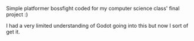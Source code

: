 Simple platformer bossfight coded for my computer science class' final project :)

I had a very limited understanding of Godot going into this but now I sort of get it.
